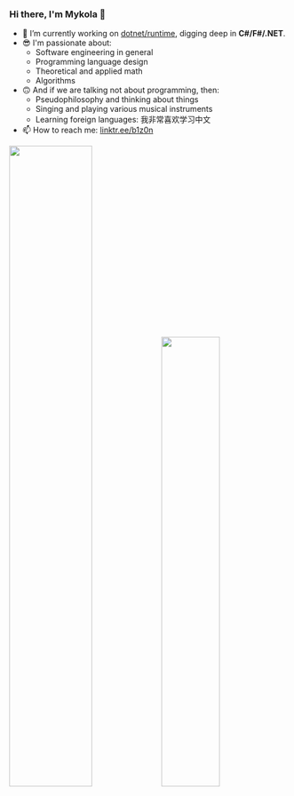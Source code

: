### Hi there, I'm Mykola 👋

- 🔭 I’m currently working on [dotnet/runtime](https://github.com/dotnet/runtime), digging deep in **C#/F#/.NET**.
- 😎 I'm passionate about: 
  - Software engineering in general
  - Programming language design
  - Theoretical and applied math
  - Algorithms
- 🙃 And if we are talking not about programming, then:
  - Pseudophilosophy and thinking about things
  - Singing and playing various musical instruments
  - Learning foreign languages: 我非常喜欢学习中文
- 📫 How to reach me: [linktr.ee/b1z0n](https://linktr.ee/b1z0n)

<img src="https://github-readme-stats-plum-eta.vercel.app/api?username=B1Z0N&show_icons=true&theme=tokyonight" width="54.4%"><img src="https://github-readme-stats.vercel.app/api/top-langs/?username=B1Z0N&layout=compact&theme=tokyonight" width="45.6%">
